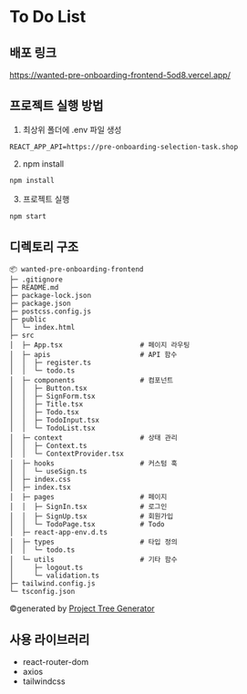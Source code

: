 # To Do List

## 배포 링크

https://wanted-pre-onboarding-frontend-5od8.vercel.app/

## 프로젝트 실행 방법

1. 최상위 폴더에 .env 파일 생성

```
REACT_APP_API=https://pre-onboarding-selection-task.shop
```

2. npm install

```bash
npm install
```

3. 프로젝트 실행

```bash
npm start
```

## 디렉토리 구조

```
📦 wanted-pre-onboarding-frontend
├─ .gitignore
├─ README.md
├─ package-lock.json
├─ package.json
├─ postcss.config.js
├─ public
│  └─ index.html
├─ src
│  ├─ App.tsx                   # 페이지 라우팅
│  ├─ apis                      # API 함수
│  │  ├─ register.ts
│  │  └─ todo.ts
│  ├─ components                # 컴포넌트
│  │  ├─ Button.tsx
│  │  ├─ SignForm.tsx
│  │  ├─ Title.tsx
│  │  ├─ Todo.tsx
│  │  ├─ TodoInput.tsx
│  │  └─ TodoList.tsx
│  ├─ context                   # 상태 관리
│  │  ├─ Context.ts
│  │  └─ ContextProvider.tsx
│  ├─ hooks                     # 커스텀 훅
│  │  └─ useSign.ts
│  ├─ index.css
│  ├─ index.tsx
│  ├─ pages                     # 페이지
│  │  ├─ SignIn.tsx             # 로그인
│  │  ├─ SignUp.tsx             # 회원가입
│  │  └─ TodoPage.tsx           # Todo
│  ├─ react-app-env.d.ts
│  ├─ types                     # 타입 정의
│  │  └─ todo.ts
│  └─ utils                     # 기타 함수
│     ├─ logout.ts
│     └─ validation.ts
├─ tailwind.config.js
└─ tsconfig.json
```

©generated by [Project Tree Generator](https://woochanleee.github.io/project-tree-generator)

## 사용 라이브러리

- react-router-dom
- axios
- tailwindcss
